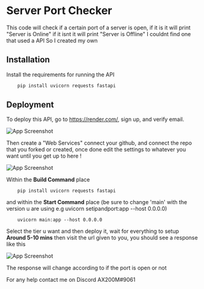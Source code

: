
# Server Port Checker

This code will check if a certain port of a server is open, if it is it will print "Server is Online" if it isnt it will print "Server is Offline" I couldnt find one that used a API So I created my own


## Installation

Install the requirements for running the API

```bash
    pip install uvicorn requests fastapi
```
    
## Deployment

To deploy this API, go to https://render.com/, sign up, and verify email.





![App Screenshot](https://cdn.discordapp.com/attachments/1087714570291904522/1087714658296795227/image.png)

Then create a "Web Services" connect your github, and connect the repo that you forked or created, once done edit the settings to whatever you want until you get up to here !

![App Screenshot](https://cdn.discordapp.com/attachments/1075750867640258560/1087729112992460903/image.png)

Within the **Build Command** place 
```
    pip install uvicorn requests fastapi
```
and within the **Start Command** place (be sure to change 'main' with the version u are using e.g uvicorn setipandport:app --host 0.0.0.0)
```
    uvicorn main:app --host 0.0.0.0
```
Select the tier u want and then deploy it, wait for everything to setup **Around 5-10 mins** then visit the url given to you, you should see a response like this

![App Screenshot](https://cdn.discordapp.com/attachments/1082433859687284756/1087719869262336100/image.png)

The response will change according to if the port is open or not

For any help contact me on Discord AX200M#9061
